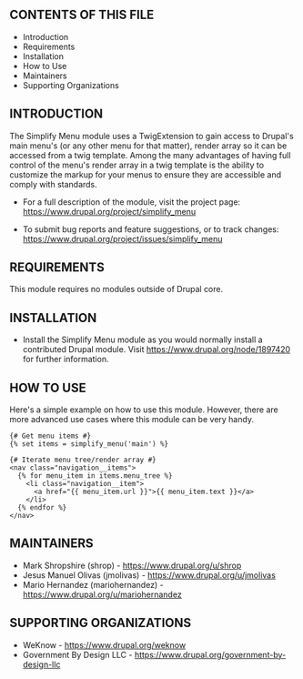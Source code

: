 CONTENTS OF THIS FILE
---------------------

 * Introduction
 * Requirements
 * Installation
 * How to Use
 * Maintainers
 * Supporting Organizations


INTRODUCTION
------------

The Simplify Menu module uses a TwigExtension to gain access to Drupal's main
menu's (or any other menu for that matter), render array so it can be accessed
from a twig template. Among the many advantages of having full control of the
menu's render array in a twig template is the ability to customize the markup
for your menus to ensure they are accessible and comply with standards.

 * For a full description of the module, visit the project page:
   https://www.drupal.org/project/simplify_menu

 * To submit bug reports and feature suggestions, or to track changes:
   https://www.drupal.org/project/issues/simplify_menu


REQUIREMENTS
------------

This module requires no modules outside of Drupal core.


INSTALLATION
------------

 * Install the Simplify Menu module as you would normally install a contributed
   Drupal module. Visit https://www.drupal.org/node/1897420 for further
   information.


HOW TO USE
----------

Here's a simple example on how to use this module.  However, there are more
advanced use cases where this module can be very handy.
```
{# Get menu items #}
{% set items = simplify_menu('main') %}

{# Iterate menu tree/render array #}
<nav class="navigation__items">
  {% for menu_item in items.menu_tree %}
    <li class="navigation__item">
      <a href="{{ menu_item.url }}">{{ menu_item.text }}</a>
    </li>
  {% endfor %}
</nav>
```


MAINTAINERS
-----------

 * Mark Shropshire (shrop) - https://www.drupal.org/u/shrop
 * Jesus Manuel Olivas (jmolivas) - https://www.drupal.org/u/jmolivas
 * Mario Hernandez (mariohernandez) - https://www.drupal.org/u/mariohernandez


SUPPORTING ORGANIZATIONS
------------------------

 * WeKnow - https://www.drupal.org/weknow
 * Government By Design LLC - https://www.drupal.org/government-by-design-llc
